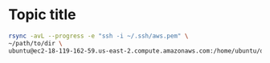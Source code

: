# Topic title

```bash
rsync -avL --progress -e "ssh -i ~/.ssh/aws.pem" \ 
~/path/to/dir \
ubuntu@ec2-18-119-162-59.us-east-2.compute.amazonaws.com:/home/ubuntu/dir
```

